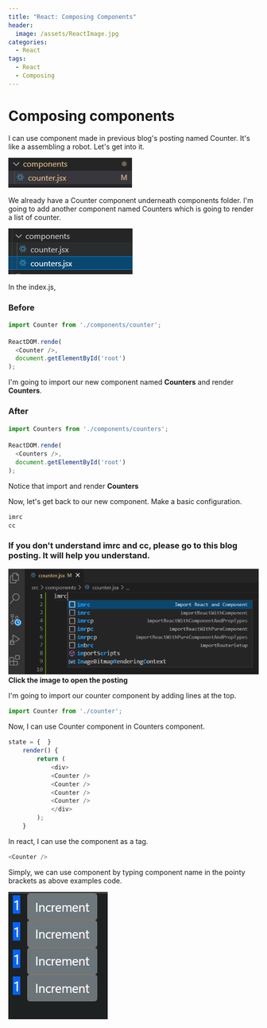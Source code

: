 ```yaml
---
title: "React: Composing Components"
header:
  image: /assets/ReactImage.jpg
categories:
  - React
tags:
  - React
  - Composing
---
```


# Composing components

I can use component made in previous blog's posting named Counter. 
It's like a assembling a robot. Let's get into it.

![Image import counter](/assets/folder_counter.png)

We already have a Counter component underneath components folder.
I'm going to add another component named Counters which is going to render a list of counter.

![Image import counter](/assets/folder_counters.png)

In the index.js, 

### Before
```js
import Counter from './components/counter';

ReactDOM.rende(
  <Counter />,
  document.getElementById('root')
);
```
I'm going to import our new component named **Counters** and render **Counters**.
### After
```js
import Counters from './components/counters';

ReactDOM.rende(
  <Counters />,
  document.getElementById('root')
);
```
Notice that import and render **Counters**

Now, let's get back to our new component.
Make a basic configuration.
```js
imrc
cc 
```
### If you don't understand imrc and cc, please go to this blog posting. It will help you understand.
[![React initialize](/assets/imrc.png)](https://jonghan-park.github.io/react/React_Initialize/)  
**Click the image to open the posting**  

I'm going to import our counter component by adding lines at the top.
```js
import Counter from './counter';
```
Now, I can use Counter component in Counters component.

```js
state = {  } 
    render() { 
        return (
            <div>
            <Counter /> 
            <Counter />
            <Counter />
            <Counter />
            </div>
        );
    }
```
In react, I can use the component as a tag. 
```js
<Counter />
```
Simply, we can use component by typing component name in the pointy brackets as above examples code.

![Image Using components](/assets/usingCounters.png)
